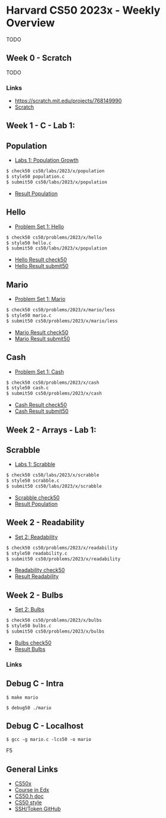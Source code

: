 # Harvard CS50 2023x - Weekly Overview
TODO

## Week 0 - Scratch
TODO


### Links
* <a href="https://cs50.harvard.edu/x/2023/psets/0/scratch/">https://scratch.mit.edu/projects/768149990</a>
* <a href="https://cs50.harvard.edu/x/2023/psets/0/scratch/">Scratch</a>

## Week 1 - C - Lab 1:
## Population
* <a href="https://cs50.harvard.edu/x/2023/labs/1/">Labs 1: Population Growth</a>

```Bash
$ check50 cs50/labs/2023/x/population
$ style50 population.c
$ submit50 cs50/labs/2023/x/population
```
* <a href="https://submit.cs50.io/users/rlinsdev/cs50/labs/2023/x/population">Result Population</a>

## Hello
* <a href="https://cs50.harvard.edu/x/2023/psets/1/hello/">Problem Set 1: Hello</a>

```Bash
$ check50 cs50/problems/2023/x/hello
$ style50 hello.c
$ submit50 cs50/labs/2023/x/population
```
* <a href="https://submit.cs50.io/check50/c31cf070cc6c3b48775d5c6d1f04d700d01e79f4">Hello Result check50</a>
* <a href="https://submit.cs50.io/users/rlinsdev/cs50/problems/2023/x/hello">Hello Result submit50</a>

## Mario
* <a href="https://cs50.harvard.edu/x/2023/psets/1/mario/less/">Problem Set 1: Mario</a>

```Bash
$ check50 cs50/problems/2023/x/mario/less
$ style50 mario.c
$ submit50 cs50/problems/2023/x/mario/less
```
* <a href="https://submit.cs50.io/check50/84893026381468c4e5c229441395a9e1caba113e">Mario Result check50</a>
* <a href="https://submit.cs50.io/users/rlinsdev/cs50/problems/2023/x/mario/less">Mario Result submit50</a>

## Cash
* <a href="https://cs50.harvard.edu/x/2023/psets/1/cash/">Problem Set 1: Cash</a>

```Bash
$ check50 cs50/problems/2023/x/cash
$ style50 cash.c
$ submit50 cs50/problems/2023/x/cash
```
* <a href="https://submit.cs50.io/check50/93c2e731b38360725e635de98521844345be9d0d">Cash Result check50</a>
* <a href="https://submit.cs50.io/users/rlinsdev/cs50/problems/2023/x/cash">Cash Result submit50</a>

## Week 2 - Arrays - Lab 1:
## Scrabble
* <a href="https://cs50.harvard.edu/x/2023/labs/2/">Labs 1: Scrabble</a>

```Bash
$ check50 cs50/labs/2023/x/scrabble
$ style50 scrabble.c
$ submit50 cs50/labs/2023/x/scrabble
```
* <a href="https://submit.cs50.io/check50/d4ad6d01a91b276940ff3b30bcaef1084b9314ce">Scrabble check50</a>
* <a href="https://submit.cs50.io/users/rlinsdev/cs50/labs/2023/x/scrabble">Result Population</a>

## Week 2 - Readability
* <a href="https://cs50.harvard.edu/x/2023/psets/2/readability/">Set 2: Readability</a>

```Bash
$ check50 cs50/problems/2023/x/readability
$ style50 readability.c
$ submit50 cs50/problems/2023/x/readability
```
* <a href="https://submit.cs50.io/check50/2f7d02871ffe2424da9c42a2c434bc2f7cac122d">Readability check50</a>
* <a href="https://submit.cs50.io/users/rlinsdev/cs50/problems/2023/x/readability">Result Readability</a>


## Week 2 - Bulbs
* <a href="https://cs50.harvard.edu/x/2023/psets/2/bulbs/">Set 2: Bulbs</a>

```Bash
$ check50 cs50/problems/2023/x/bulbs
$ style50 bulbs.c
$ submit50 cs50/problems/2023/x/bulbs
```
* <a href="https://submit.cs50.io/check50/539da33afa53f16a4dc43f47a5f591ac376992eb">Bulbs check50</a>
* <a href="https://submit.cs50.io/users/rlinsdev/cs50/problems/2023/x/bulbs">Result Bulbs</a>



### Links










## Debug C - Intra
`$ make mario`

`$ debug50 ./mario`

## Debug C - Localhost
`$ gcc -g mario.c -lcs50 -o mario`

F5


## General Links
* <a href="https://cs50.harvard.edu/x/2023/faqs/">CS50x</a>
* <a href="https://learning.edx.org/course/course-v1:HarvardX+CS50+X/home">Course in Edx</a>
* <a href="https://cs50.readthedocs.io/libraries/cs50/c/">CS50.h doc</a>
* <a href="https://cs50.readthedocs.io/style50/">CS50 style</a>
* <a href="https://cs50.readthedocs.io/github/">SSH/Token GitHub</a>
